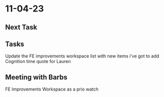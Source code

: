 # 11-04-23

## Next Task

## Tasks
Update the FE improvements workspace list with new items i've got to add
Cognition time quote for Lauren

## Meeting with Barbs

FE Improvements Workspace as a prio watch

